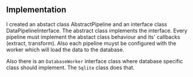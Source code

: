 ## Implementation

I created an abstact class AbstractPipeline and an interface class DataPipelineInterface. The abstract class implements the interface.
Every pipeline must implement the abstact class behaviour and its' callbacks (extract, transform). Also each pipeline muyst be configured
with the worker which will load the data to the database.

Also there is an `DatabaseWorker` interface class where database specific class should implement. The `Sqlite` class does that.